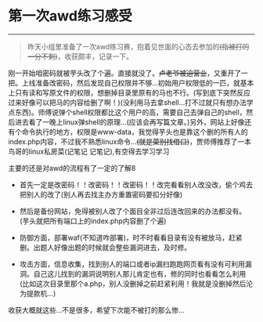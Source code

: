 ﻿# 第一次awd练习感受

---

>昨天小组里准备了一次awd练习赛，抱着见世面的心态去参加的~~(指被打的一分不剩)~~，收获颇丰，记录一下。

刚一开始咱密码就被芋头改了个遍。直接就没了。~~卢老爷被迫营业~~，又重开了一把。上线准备改密码，然后发现自己权限并不够...初始用户权限低的一匹，就基本上只有读和写原文件的权限，想删掉目录里原有的马也不行。(写到底下突然反应过来好像可以把马的内容给删了啊！)(没利用马去拿shell...打不过就只有想办法学点东西)。师傅说弹个shell权限都比这个用户的高，需要自己去弹自己的shell，然后进去看了一晚上linux弹shell的原理...(应该会再写篇文章。)另外，网站上好像还有个命令执行的地方，权限是www-data，我觉得芋头也是靠这个删的所有人的index.php内容，不过我不熟悉linux命令...~~(就是菜别找借口)~~，贾师傅推荐了一本鸟哥的linux私房菜(记笔记 记笔记),有空得去学习学习

主要的还是对awd的流程有了一定的了解8

 - 首先一定是改密码！！改密码！！改密码！！改完看看别人改没改，偷个鸡去把别人的改了(别人再去找主办方重置密码要扣分好像)

 - 然后是备份网站，免得被别人改了个面目全非过后连改回来的办法都没有。(芋头就把所有端口上的index.php内容删了个遍)

 - 防御方面，部署waf(不知道咋部署)，时不时看看目录有没有被放马，赶紧删。出题人好像出题的时候就会整些漏洞进去，及时修。

 - 攻击方面，信息收集，找到别人的端口或者ip漏扫跑跑网页看有没有可利用漏洞。自己这儿找到的漏洞说明别人那儿肯定也有，修的同时也看看怎么利用(比如这次目录里那个a.php，别人没删掉之前赶紧利用！我就是没删掉然后沦为提款机...)

收获大概就这些...不是很多，希望下次能不被打的那么惨...
  



